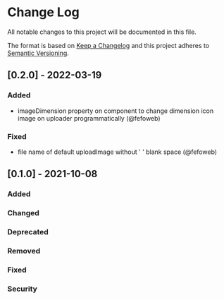 
# Change Log
All notable changes to this project will be documented in this file.

The format is based on [Keep a Changelog](http://keepachangelog.com/)
and this project adheres to [Semantic Versioning](http://semver.org/).

## [0.2.0] - 2022-03-19

### Added

- imageDimension property on component to change dimension icon image on uploader programmatically (@fefoweb)

### Fixed

- file name of default uploadImage without ' ' blank space (@fefoweb)

## [0.1.0] - 2021-10-08

### Added

### Changed


### Deprecated

### Removed

### Fixed

### Security
